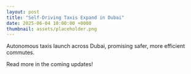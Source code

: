 ```yaml
---
layout: post
title: "Self-Driving Taxis Expand in Dubai"
date: 2025-06-04 10:00:00 +0000
thumbnail: assets/placeholder.png
---
```


Autonomous taxis launch across Dubai, promising safer, more efficient commutes.

Read more in the coming updates!
